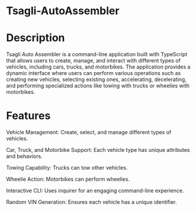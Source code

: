 # Tsagli-AutoAssembler

# Description

Tsagli Auto Assembler is a command-line application built with TypeScript that allows users to create, manage, and interact with different types of vehicles, including cars, trucks, and motorbikes. The application provides a dynamic interface where users can perform various operations such as creating new vehicles, selecting existing ones, accelerating, decelerating, and performing specialized actions like towing with trucks or wheelies with motorbikes.

# Features

Vehicle Management: Create, select, and manage different types of vehicles.

Car, Truck, and Motorbike Support: Each vehicle type has unique attributes and behaviors.

Towing Capability: Trucks can tow other vehicles.

Wheelie Action: Motorbikes can perform wheelies.

Interactive CLI: Uses inquirer for an engaging command-line experience.

Random VIN Generation: Ensures each vehicle has a unique identifier.
